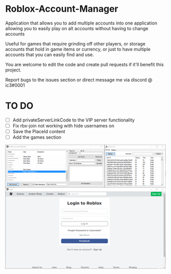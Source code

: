# Roblox-Account-Manager
Application that allows you to add multiple accounts into one application allowing you to easily play on alt accounts without having to change accounts

Useful for games that require grinding off other players, or storage accounts that hold in game items or currency, or just to have multiple accounts that you can easily find and use.

You are welcome to edit the code and create pull requests if it'll benefit this project.

Report bugs to the issues section or direct message me via discord @ ic3#0001

# TO DO
- [ ] Add privateServerLinkCode to the VIP server functionality
- [ ] Fix rbx-join not working with hide usernames on
- [ ] Save the PlaceId content
- [ ] Add the games section

![github-large](Images/Image1.png)

